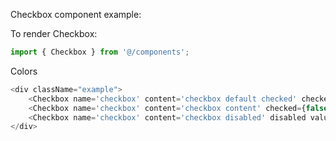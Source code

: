 Checkbox component example:

To render Checkbox:

```jsx static
import { Checkbox } from '@/components';
```

Colors

```js
<div className="example">
    <Checkbox name='checkbox' content='checkbox default checked' checked value='checkbox' />
    <Checkbox name='checkbox' content='checkbox content' checked={false} value='checkbox' />
    <Checkbox name='checkbox' content='checkbox disabled' disabled value='checkbox' />
</div>
```